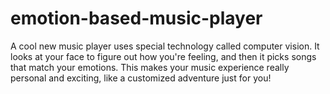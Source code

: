 # emotion-based-music-player
A cool new music player uses special technology called computer vision. It looks at your face to figure out how you're feeling, and then it picks songs that match your emotions. This makes your music experience really personal and exciting, like a customized adventure just for you!
